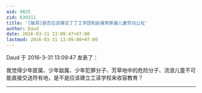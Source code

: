 ```yaml
---
aid: 9025
zid: 639311
title: '[脑洞]是否应该建设丁丁工学团和赵曼熊斯基儿童劳动公社'
author: Daud
date: 2016-03-31 13:09:47+07:00
lastmod: 2016-03-31 13:09:00+07:00
---
```


Daud 于 2016-3-31 13:09:47 发表了：

我觉得少年匪属、少年敌属、少年犯罪分子、芳草地中的危险分子、流浪儿童不可能直接交送符有地，是不是应该建立工读学校来收容教育？

---------

